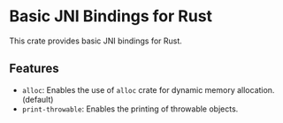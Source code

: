 # Basic JNI Bindings for Rust

This crate provides basic JNI bindings for Rust.

## Features

- `alloc`: Enables the use of `alloc` crate for dynamic memory allocation. (default)
- `print-throwable`: Enables the printing of throwable objects.
